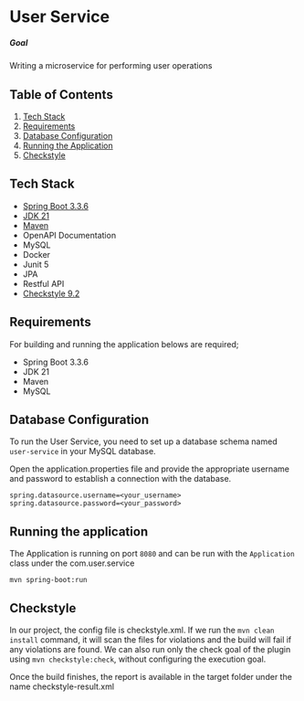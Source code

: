# User Service

##### Goal

Writing a microservice for performing user operations

## Table of Contents
1. [Tech Stack](#tech-stack)
2. [Requirements](#requirements)
3. [Database Configuration](#database-configuration)
4. [Running the Application](#running-the-application)
5. [Checkstyle](#checkstyle)

## Tech Stack

- [Spring Boot 3.3.6](https://spring.io/blog/2024/11/21/spring-boot-3-3-6-available-now)
- [JDK 21](https://www.oracle.com/java/technologies/javase/jdk17-archive-downloads.html)
- [Maven](https://maven.apache.org)
- OpenAPI Documentation
- MySQL
- Docker
- Junit 5
- JPA
- Restful API
- [Checkstyle 9.2](https://checkstyle.org/)

## Requirements

For building and running the application belows are required;

- Spring Boot 3.3.6
- JDK 21
- Maven
- MySQL

## Database Configuration

To run the User Service, you need to set up a database schema named `user-service` in your MySQL database.

Open the application.properties file and provide the appropriate username and password to establish a connection with the database.

```
spring.datasource.username=<your_username>
spring.datasource.password=<your_password>
```

## Running the application

The Application is running on port ```8080``` and can be run with the ```Application``` class under the com.user.service

```shell
mvn spring-boot:run
```

## Checkstyle

In our project, the config file is checkstyle.xml.
If we run the ```mvn clean install``` command, it will scan the files for violations and the build will fail if any violations are found.
We can also run only the check goal of the plugin using ```mvn checkstyle:check```, without configuring the execution goal.

Once the build finishes, the report is available in the target folder under the name checkstyle-result.xml
